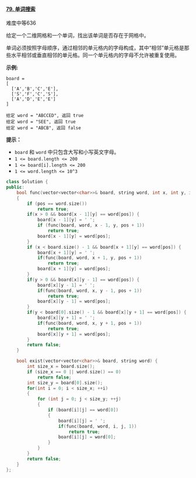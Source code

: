 #### [79. 单词搜索](https://leetcode-cn.com/problems/word-search/)

难度中等636

给定一个二维网格和一个单词，找出该单词是否存在于网格中。

单词必须按照字母顺序，通过相邻的单元格内的字母构成，其中“相邻”单元格是那些水平相邻或垂直相邻的单元格。同一个单元格内的字母不允许被重复使用。

 

**示例:**

```
board =
[
  ['A','B','C','E'],
  ['S','F','C','S'],
  ['A','D','E','E']
]

给定 word = "ABCCED", 返回 true
给定 word = "SEE", 返回 true
给定 word = "ABCB", 返回 false
```

 

**提示：**

- `board` 和 `word` 中只包含大写和小写英文字母。
- `1 <= board.length <= 200`
- `1 <= board[i].length <= 200`
- `1 <= word.length <= 10^3`





```C++
class Solution {
public:
    bool func(vector<vector<char>>& board, string word, int x, int y, int pos)
    {
        if (pos == word.size())
            return true;
        if(x > 0 && board[x - 1][y] == word[pos]) {
            board[x - 1][y] = ' ';
            if (func(board, word, x - 1, y, pos + 1))
                return true;
            board[x - 1][y] = word[pos];
        }
        if (x < board.size() - 1 && board[x + 1][y] == word[pos]) {
            board[x + 1][y] = ' ';
            if(func(board, word, x + 1, y, pos + 1))
                return true;
            board[x + 1][y] = word[pos];
        } 
        if(y > 0 && board[x][y - 1] == word[pos]) {
            board[x][y - 1] = ' ';
            if(func(board, word, x, y - 1, pos + 1))
                return true;
            board[x][y - 1] = word[pos];
        } 
        if(y < board[0].size() - 1 && board[x][y + 1] == word[pos]) {
            board[x][y + 1] = ' ';
            if(func(board, word, x, y + 1, pos + 1))
                return true;
            board[x][y + 1] = word[pos];
        }
        return false;
    }

    bool exist(vector<vector<char>>& board, string word) {
        int size_x = board.size();
        if (size_x == 0 || word.size() == 0)
            return false;
        int size_y = board[0].size();
        for(int i = 0; i < size_x; ++i) 
        {
            for (int j = 0; j < size_y; ++j)
            {
                if (board[i][j] == word[0])
                {
                    board[i][j] = ' ';
                    if(func(board, word, i, j, 1))
                        return true;
                    board[i][j] = word[0];
                }
            }
        }
        return false;
    }
};
```

